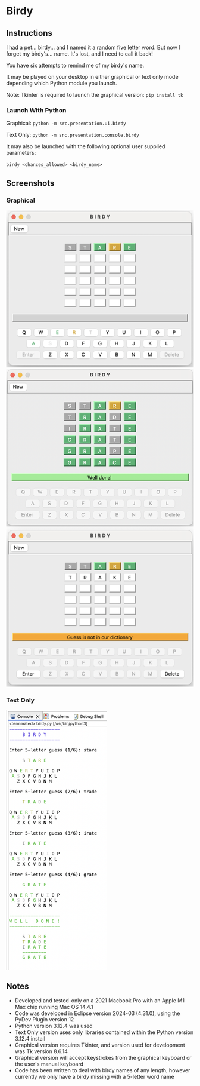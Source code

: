 # Birdy
## Instructions
I had a pet... birdy... and I named it a random five letter word. But now I forget my birdy's... name. It's lost, and I need to call it back!

You have six attempts to remind me of my birdy's name.

It may be played on your desktop in either graphical or text only mode depending which Python module you launch.

Note: Tkinter is required to launch the graphical version: `pip install tk`

### Launch With Python

Graphical: `python -m src.presentation.ui.birdy`

Text Only: `python -m src.presentation.console.birdy`

It may also be launched with the following optional user supplied parameters:

`birdy <chances_allowed> <birdy_name>`

## Screenshots
### Graphical
<img width="550" alt="Screenshot 2024-07-16 at 7 18 23 PM" src="Birdy/src/resources/images/Birdy_Screenshot_UI_1.png">
<img width="534" alt="Screenshot 2024-07-16 at 7 59 28 PM" src="Birdy/src/resources/images/Birdy_Screenshot_UI_3.png">
<img width="557" alt="Screenshot 2024-07-16 at 7 19 07 PM" src="Birdy/src/resources/images/Birdy_Screenshot_UI_2.png">

### Text Only
<img width="271" alt="Screenshot 2024-07-13 at 8 46 25 PM" src="Birdy/src/resources/images/Birdy_Screenshot_Console.png">

## Notes
* Developed and tested-only on a 2021 Macbook Pro with an Apple M1 Max chip running Mac OS 14.4.1
* Code was developed in Eclipse version 2024-03 (4.31.0), using the PyDev Plugin version 12
* Python version 3.12.4 was used
* Text Only version uses only libraries contained within the Python version 3.12.4 install
* Graphical version requires Tkinter, and version used for development was Tk version 8.6.14
* Graphical version will accept keystrokes from the graphical keyboard or the user's manual keyboard
* Code has been written to deal with birdy names of any length, however currently we only have a birdy missing with a 5-letter word name
